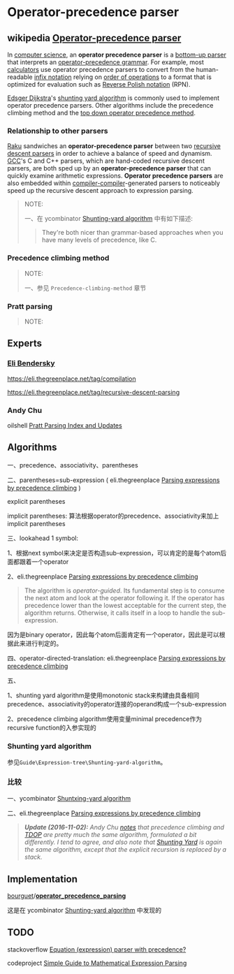 # Operator-precedence parser



## wikipedia [Operator-precedence parser](https://en.wikipedia.org/wiki/Operator-precedence_parser) 

In [computer science](https://en.wikipedia.org/wiki/Computer_science), an **operator precedence parser** is a [bottom-up parser](https://en.wikipedia.org/wiki/Bottom-up_parsing) that interprets an [operator-precedence grammar](https://en.wikipedia.org/wiki/Operator-precedence_grammar). For example, most [calculators](https://en.wikipedia.org/wiki/Calculator) use operator precedence parsers to convert from the human-readable [infix notation](https://en.wikipedia.org/wiki/Infix_notation) relying on [order of operations](https://en.wikipedia.org/wiki/Order_of_operations) to a format that is optimized for evaluation such as [Reverse Polish notation](https://en.wikipedia.org/wiki/Reverse_Polish_notation) (RPN).

[Edsger Dijkstra](https://en.wikipedia.org/wiki/Edsger_Dijkstra)'s [shunting yard algorithm](https://en.wikipedia.org/wiki/Shunting_yard_algorithm) is commonly used to implement operator precedence parsers. Other algorithms include the precedence climbing method and the [top down operator precedence method](https://en.wikipedia.org/wiki/Pratt_parser).



### Relationship to other parsers

[Raku](https://en.wikipedia.org/wiki/Raku_(programming_language)) sandwiches an **operator-precedence parser** between two [recursive descent parsers](https://en.wikipedia.org/wiki/Recursive_descent_parser) in order to achieve a balance of speed and dynamism. [GCC](https://en.wikipedia.org/wiki/GNU_Compiler_Collection)'s C and C++ parsers, which are hand-coded recursive descent parsers, are both sped up by an **operator-precedence parser** that can quickly examine arithmetic expressions. **Operator precedence parsers** are also embedded within [compiler-compiler](https://en.wikipedia.org/wiki/Compiler-compiler)-generated parsers to noticeably speed up the recursive descent approach to expression parsing.

> NOTE:
>
> 一、在 ycombinator [Shunting-yard algorithm](https://en.wikipedia.org/wiki/Shunting-yard_algorithm) 中有如下描述:
>
> > They're both nicer than grammar-based approaches when you have many levels of precedence, like C.



### Precedence climbing method

> NOTE:
>
> 一、参见 `Precedence-climbing-method` 章节



### Pratt parsing

> NOTE:





## Experts

### [Eli Bendersky](https://eli.thegreenplace.net/) 

https://eli.thegreenplace.net/tag/compilation

https://eli.thegreenplace.net/tag/recursive-descent-parsing



### Andy Chu

oilshell [Pratt Parsing Index and Updates](https://www.oilshell.org/blog/2017/03/31.html) 



## Algorithms

一、precedence、associativity、parentheses

二、parentheses=sub-expression ( eli.thegreenplace [Parsing expressions by precedence climbing](https://eli.thegreenplace.net/2012/08/02/parsing-expressions-by-precedence-climbing) )

explicit parentheses

implicit parentheses: 算法根据operator的precedence、associativity来加上implicit parentheses

三、lookahead 1 symbol: 

1、根据next symbol来决定是否构造sub-expression，可以肯定的是每个atom后面都跟着一个operator

2、eli.thegreenplace [Parsing expressions by precedence climbing](https://eli.thegreenplace.net/2012/08/02/parsing-expressions-by-precedence-climbing) 

> The algorithm is *operator-guided*. Its fundamental step is to consume the next atom and look at the operator following it. If the operator has precedence lower than the lowest acceptable for the current step, the algorithm returns. Otherwise, it calls itself in a loop to handle the sub-expression.

因为是binary operator，因此每个atom后面肯定有一个operator，因此是可以根据此来进行判定的。

四、operator-directed-translation: eli.thegreenplace [Parsing expressions by precedence climbing](https://eli.thegreenplace.net/2012/08/02/parsing-expressions-by-precedence-climbing) 

五、

1、shunting yard algorithm是使用monotonic stack来构建由具备相同precedence、associativity的operator连接的operand构成一个sub-expression

2、precedence climbing algorithm使用变量minimal precedence作为recursive function的入参实现的



### Shunting yard algorithm

参见`Guide\Expression-tree\Shunting-yard-algorithm`。





### 比较



一、ycombinator [Shuntxing-yard algorithm](https://news.ycombinator.com/item?id=19190208) 



二、eli.thegreenplace [Parsing expressions by precedence climbing](https://eli.thegreenplace.net/2012/08/02/parsing-expressions-by-precedence-climbing)

> ***Update (2016-11-02):** Andy Chu [notes](http://www.oilshell.org/blog/2016/11/01.html) that precedence climbing and [TDOP](https://eli.thegreenplace.net/2010/01/02/top-down-operator-precedence-parsing) are pretty much the same algorithm, formulated a bit differently. I tend to agree, and also note that [Shunting Yard](https://eli.thegreenplace.net/2009/03/20/a-recursive-descent-parser-with-an-infix-expression-evaluator) is again the same algorithm, except that the explicit recursion is replaced by a stack.*





## Implementation



[bourguet](https://github.com/bourguet)/**[operator_precedence_parsing](https://github.com/bourguet/operator_precedence_parsing)**

这是在 ycombinator [Shunting-yard algorithm](https://en.wikipedia.org/wiki/Shunting-yard_algorithm) 中发现的



## TODO



stackoverflow [Equation (expression) parser with precedence?](https://stackoverflow.com/questions/28256/equation-expression-parser-with-precedence)

codeproject [Simple Guide to Mathematical Expression Parsing](https://www.codeproject.com/articles/88435/simple-guide-to-mathematical-expression-parsing)

